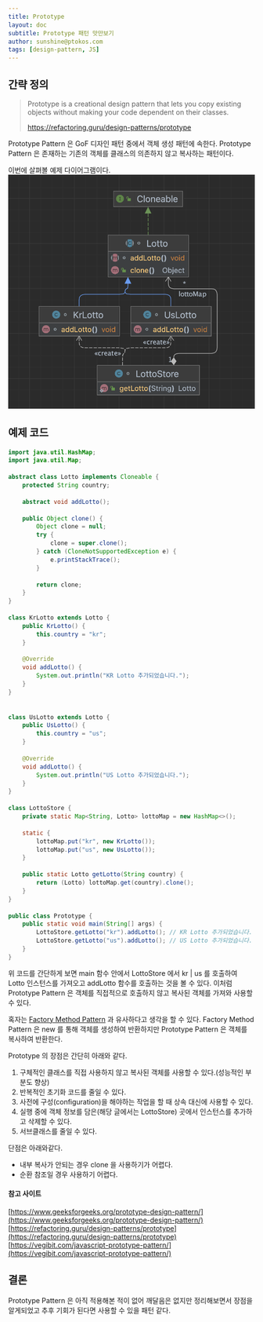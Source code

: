 ```yaml
---
title: Prototype
layout: doc
subtitle: Prototype 패턴 맛만보기
author: sunshine@ptokos.com
tags: [design-pattern, JS]
---
```


## 간략 정의
> Prototype is a creational design pattern that lets you copy existing objects without making your code dependent on their classes.
> 
>  https://refactoring.guru/design-patterns/prototype

Prototype Pattern 은 GoF 디자인 패턴 중에서 객체 생성 패턴에 속한다. 
Prototype Pattern 은 존재하는 기존의 객체를 클래스의 의존하지 않고 복사하는 패턴이다. 

이번에 살펴볼 예제 다이어그램이다.
![Alt text](/assets/img/design-pattern/prototype-1.png)


## 예제 코드
```java
import java.util.HashMap;
import java.util.Map;

abstract class Lotto implements Cloneable {
    protected String country;

    abstract void addLotto();

    public Object clone() {
        Object clone = null;
        try {
            clone = super.clone();
        } catch (CloneNotSupportedException e) {
            e.printStackTrace();
        }

        return clone;
    }
}

class KrLotto extends Lotto {
    public KrLotto() {
        this.country = "kr";
    }

    @Override
    void addLotto() {
        System.out.println("KR Lotto 추가되었습니다.");
    }
}


class UsLotto extends Lotto {
    public UsLotto() {
        this.country = "us";
    }

    @Override
    void addLotto() {
        System.out.println("US Lotto 추가되었습니다.");
    }
}

class LottoStore {
    private static Map<String, Lotto> lottoMap = new HashMap<>();

    static {
        lottoMap.put("kr", new KrLotto());
        lottoMap.put("us", new UsLotto());
    }

    public static Lotto getLotto(String country) {
        return (Lotto) lottoMap.get(country).clone();
    }
}

public class Prototype {
    public static void main(String[] args) {
        LottoStore.getLotto("kr").addLotto(); // KR Lotto 추가되었습니다.
        LottoStore.getLotto("us").addLotto(); // US Lotto 추가되었습니다.
    }
}

```

위 코드를 간단하게 보면 main 함수 안에서 LottoStore 에서 kr | us 를 호출하여 Lotto 인스턴스를 가져오고 addLotto 함수를 호출하는 것을 볼 수 있다.
이처럼 Prototype Pattern 은 객체를 직접적으로 호출하지 않고 복사된 객체를 가져와 사용할 수 있다.

혹자는 [Factory Method Pattern](/docs/design-pattern/factory-method/) 과 유사하다고 생각을 할 수 있다. 
Factory Method Pattern 은 new 를 통해 객체를 생성하여 반환하지만  Prototype Pattern 은 객체를 복사하여 반환한다.

Prototype 의 장점은 간단히 아래와 같다.
1. 구체적인 클래스를 직접 사용하지 않고 복사된 객체를 사용할 수 있다.(성능적인 부분도 향상)
2. 반복적인 초기화 코드를 줄일 수 있다.
3. 사전에 구성(configuration)을 해야하는 작업을 할 때 상속 대신에 사용할 수 있다. 
4. 실행 중에 객체 정보를 담은(해당 글에서는 LottoStore) 곳에서 인스턴스를 추가하고 삭제할 수 있다.
5. 서브클래스를 줄일 수 있다.

단점은 아래와같다.
- 내부 복사가 안되는 경우 clone 을 사용하기가 어렵다. 
- 순환 참조일 경우 사용하기 어렵다.


#### 참고 사이트
[https://www.geeksforgeeks.org/prototype-design-pattern/](https://www.geeksforgeeks.org/prototype-design-pattern/)
[https://refactoring.guru/design-patterns/prototype](https://refactoring.guru/design-patterns/prototype)
[https://vegibit.com/javascript-prototype-pattern/](https://vegibit.com/javascript-prototype-pattern/)

## 결론
Prototype Pattern 은 아직 적용해본 적이 없어 깨달음은 없지만 정리해보면서 장점을 알게되었고 추후 기회가 된다면 사용할 수 있을 패턴 같다. 
